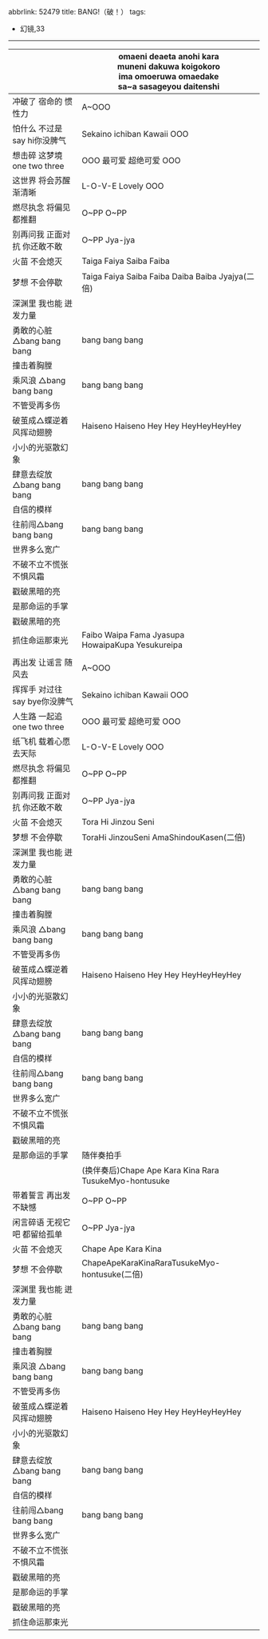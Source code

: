 abbrlink: 52479
title: BANG!（破！）
tags:
  - 幻镜,33
---
|      |omaeni deaeta anohi kara<br>muneni dakuwa koigokoro<br>ima omoeruwa omaedake<br>sa~a sasageyou daitenshi|
|--|--|
|冲破了 宿命的 惯性力|A~OOO|
|怕什么 不过是 say hi你没脾气|Sekaino ichiban Kawaii OOO|
|想击碎 这梦境 one two three|OOO 最可爱 超绝可爱 OOO|
|这世界 将会苏醒 渐清晰|L-O-V-E Lovely OOO|
|燃尽执念 将偏见 都推翻|O~PP O~PP|
|别再问我 正面对抗 你还敢不敢|O~PP Jya-jya|
|火苗 不会熄灭|Taiga Faiya Saiba Faiba|
|梦想 不会停歇|Taiga Faiya Saiba Faiba Daiba Baiba Jyajya(二倍)|
|深渊里 我也能 迸发力量|      |
|勇敢的心脏△bang bang bang|bang bang bang|
|撞击着胸膛|      |
|乘风浪 △bang bang bang|bang bang bang|
|不管受再多伤|      |
|破茧成△蝶逆着风挥动翅膀|Haiseno Haiseno Hey Hey HeyHeyHeyHey|
|小小的光驱散幻象|      |
|肆意去绽放△bang bang bang|bang bang bang|
|自信的模样|      |
|往前闯△bang bang bang|bang bang bang|
|世界多么宽广|      |
|不破不立不慌张不惧风霜|      |
|戳破黑暗的亮|      |
|是那命运的手掌|      |
|戳破黑暗的亮|      |
|抓住命运那束光|Faibo Waipa Fama Jyasupa<br>HowaipaKupa Yesukureipa|
|      |      |
|再出发 让谣言 随风去|A~OOO|
|挥挥手 对过往 say bye你没脾气|Sekaino ichiban Kawaii OOO|
|人生路 一起追 one two three|OOO 最可爱 超绝可爱 OOO|
|纸飞机 载着心愿 去天际|L-O-V-E Lovely OOO|
|燃尽执念 将偏见 都推翻|O~PP O~PP|
|别再问我 正面对抗 你还敢不敢|O~PP Jya-jya|
|火苗 不会熄灭|Tora Hi Jinzou Seni|
|梦想 不会停歇|ToraHi JinzouSeni AmaShindouKasen(二倍)|
|深渊里 我也能 迸发力量|      |
|勇敢的心脏△bang bang bang|bang bang bang|
|撞击着胸膛|      |
|乘风浪 △bang bang bang|bang bang bang|
|不管受再多伤|      |
|破茧成△蝶逆着风挥动翅膀|Haiseno Haiseno Hey Hey HeyHeyHeyHey|
|小小的光驱散幻象|      |
|肆意去绽放△bang bang bang|bang bang bang|
|自信的模样|      |
|往前闯△bang bang bang|bang bang bang|
|世界多么宽广|      |
|不破不立不慌张不惧风霜|      |
|戳破黑暗的亮|      |
|是那命运的手掌|随伴奏拍手|
|      |(换伴奏后)Chape Ape Kara Kina Rara TusukeMyo-hontusuke|
|带着誓言 再出发 不缺憾|O~PP O~PP|
|闲言碎语 无视它吧 都留给孤单|O~PP Jya-jya|
|火苗 不会熄灭|Chape Ape Kara Kina|
|梦想 不会停歇|ChapeApeKaraKinaRaraTusukeMyo-hontusuke(二倍)|
|深渊里 我也能 迸发力量|      |
|勇敢的心脏△bang bang bang|bang bang bang|
|撞击着胸膛|      |
|乘风浪 △bang bang bang|bang bang bang|
|不管受再多伤|      |
|破茧成△蝶逆着风挥动翅膀|Haiseno Haiseno Hey Hey HeyHeyHeyHey|
|小小的光驱散幻象|      |
|肆意去绽放△bang bang bang|bang bang bang|
|自信的模样|      |
|往前闯△bang bang bang|bang bang bang|
|世界多么宽广|      |
|不破不立不慌张不惧风霜|      |
|戳破黑暗的亮|      |
|是那命运的手掌|      |
|戳破黑暗的亮|      |
|抓住命运那束光|      |